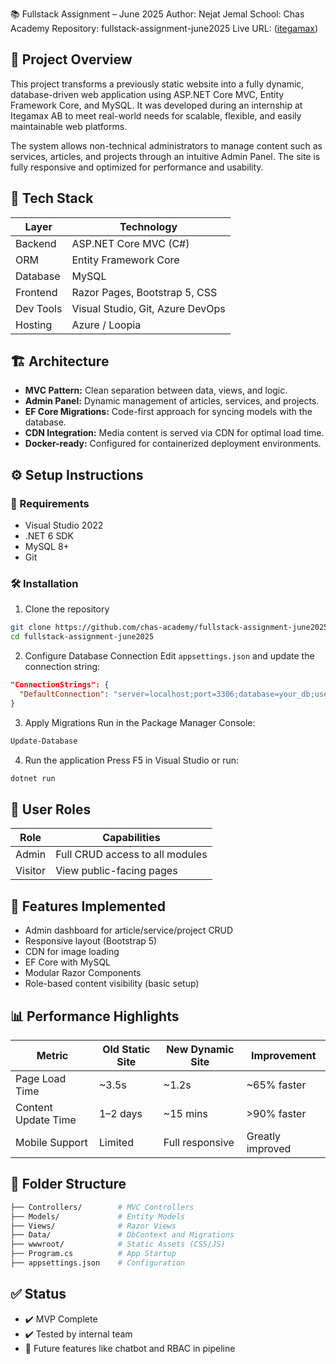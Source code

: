 
📚 Fullstack Assignment – June 2025
Author: Nejat Jemal
School: Chas Academy
Repository: fullstack-assignment-june2025
Live URL: ([itegamax](https://itegamax.se/))

## 🚀 Project Overview

This project transforms a previously static website into a fully dynamic, database-driven web application using ASP.NET Core MVC, Entity Framework Core, and MySQL. It was developed during an internship at Itegamax AB to meet real-world needs for scalable, flexible, and easily maintainable web platforms.

The system allows non-technical administrators to manage content such as services, articles, and projects through an intuitive Admin Panel. The site is fully responsive and optimized for performance and usability.

## 🧩 Tech Stack

| Layer     | Technology                   |
|-----------|------------------------------|
| Backend   | ASP.NET Core MVC (C#)         |
| ORM       | Entity Framework Core         |
| Database  | MySQL                        |
| Frontend  | Razor Pages, Bootstrap 5, CSS |
| Dev Tools | Visual Studio, Git, Azure DevOps |
| Hosting   | Azure / Loopia               |

## 🏗️ Architecture

- **MVC Pattern:** Clean separation between data, views, and logic.  
- **Admin Panel:** Dynamic management of articles, services, and projects.  
- **EF Core Migrations:** Code-first approach for syncing models with the database.  
- **CDN Integration:** Media content is served via CDN for optimal load time.  
- **Docker-ready:** Configured for containerized deployment environments.  

## ⚙️ Setup Instructions

### 🔧 Requirements
- Visual Studio 2022  
- .NET 6 SDK  
- MySQL 8+  
- Git  

### 🛠 Installation

1. Clone the repository

```bash
git clone https://github.com/chas-academy/fullstack-assignment-june2025.git
cd fullstack-assignment-june2025
````

2. Configure Database Connection
   Edit `appsettings.json` and update the connection string:

```json
"ConnectionStrings": {
  "DefaultConnection": "server=localhost;port=3306;database=your_db;user=root;password=your_password;"
}
```

3. Apply Migrations
   Run in the Package Manager Console:

```powershell
Update-Database
```

4. Run the application
   Press F5 in Visual Studio or run:

```bash
dotnet run
```

## 👤 User Roles

| Role    | Capabilities                    |
| ------- | ------------------------------- |
| Admin   | Full CRUD access to all modules |
| Visitor | View public-facing pages        |

## 🧪 Features Implemented

* Admin dashboard for article/service/project CRUD
* Responsive layout (Bootstrap 5)
* CDN for image loading
* EF Core with MySQL
* Modular Razor Components
* Role-based content visibility (basic setup)

## 📊 Performance Highlights

| Metric              | Old Static Site | New Dynamic Site | Improvement      |
| ------------------- | --------------- | ---------------- | ---------------- |
| Page Load Time      | \~3.5s          | \~1.2s           | \~65% faster     |
| Content Update Time | 1–2 days        | \~15 mins        | >90% faster      |
| Mobile Support      | Limited         | Full responsive  | Greatly improved |

## 📁 Folder Structure

```bash
├── Controllers/        # MVC Controllers
├── Models/             # Entity Models
├── Views/              # Razor Views
├── Data/               # DbContext and Migrations
├── wwwroot/            # Static Assets (CSS/JS)
├── Program.cs          # App Startup
├── appsettings.json    # Configuration
```

## ✅ Status

* ✔️ MVP Complete
* ✔️ Tested by internal team
* 🚧 Future features like chatbot and RBAC in pipeline

```


